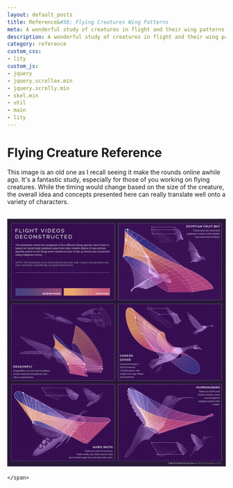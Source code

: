 ```yaml
---
layout: default_posts
title: Reference&#58; Flying Creatures Wing Patterns
meta: A wonderful study of creatures in flight and their wing patterns in .GIF format. Beautiful reference for any flying character you are working on.
description: A wonderful study of creatures in flight and their wing patterns in .GIF format. Beautiful reference for any flying character you are working on.
category: reference
custom_css:
- lity
custom_js:
- jquery
- jquery.scrollex.min
- jquery.scrolly.min
- skel.min
- util
- main
- lity
---
```

<h1 class="major">Flying Creature Reference</h1>
This image is an old one as I recall seeing it make the rounds online awhile ago. It's a fantastic study, especially for those of you working on flying creatures. While the timing would change based on the size of the creature, the overall idea and concepts presented here can really translate well onto a variety of characters.
<br />
<br />
<div>
    <span class="image fit_half">

![image tooltip here](/images/lEanx42.gif)

    </span>
   
</div>






